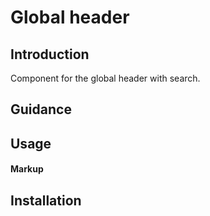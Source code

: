 # Global header

## Introduction

Component for the global header with search.

## Guidance

## Usage

#### Markup

## Installation
